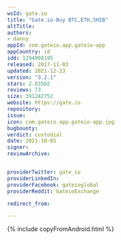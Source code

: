 ```yaml
---
wsId: gate.io
title: "Gate.io-Buy BTC,ETH,SHIB"
altTitle: 
authors:
- danny
appId: com.gateio.app.gateio-app
appCountry: id
idd: 1294998195
released: 2017-11-03
updated: 2021-12-23
version: "3.2.1"
stars: 2.83562
reviews: 73
size: 391242752
website: https://gate.io
repository: 
issue: 
icon: com.gateio.app.gateio-app.jpg
bugbounty: 
verdict: custodial
date: 2021-10-05
signer: 
reviewArchive:


providerTwitter: gate_io
providerLinkedIn: 
providerFacebook: gateioglobal
providerReddit: GateioExchange

redirect_from:

---
```


{% include copyFromAndroid.html %}

